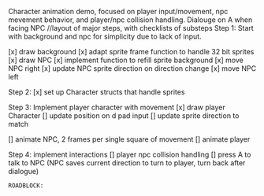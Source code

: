 Character animation demo, focused on player input/movement, npc mevement behavior, and player/npc collision handling.
Dialouge on A when facing NPC
//layout of major steps, with checklists of substeps
Step 1: 
    Start with background and npc for simplicity due to lack of input.


[x] draw background
[x] adapt sprite frame function to handle 32 bit sprites
[x] draw NPC
[x] implement function to refill sprite background
[x] move NPC right
[x] update NPC sprite direction on direction change
[x] move NPC left

Step 2:
[x] set up Character structs that handle sprites

Step 3:
 Implement player character with movement
[x] draw player Character
[] update position on d pad input
[] update sprite direction to match


[] animate NPC, 2 frames per single square of movement
[] animate player

Step 4: 
 implement interactions
[] player npc collision handling
[] press A to talk to NPC (NPC saves current direction to turn to player, turn back after dialogue)

    ROADBLOCK: 
